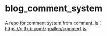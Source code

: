 # blog_comment_system
A repo for comment system from comment_js： https://github.com/zgqallen/comment.js.
